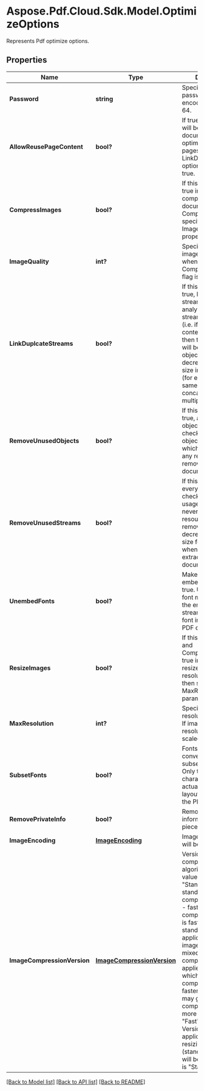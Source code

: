 ﻿# Aspose.Pdf.Cloud.Sdk.Model.OptimizeOptions
Represents Pdf optimize options.

## Properties

Name | Type | Description | Notes
------------ | ------------- | ------------- | -------------
**Password** | **string** | Specifies document password (if any) encoded with base-64. | [optional] 
**AllowReusePageContent** | **bool?** | If true page contents will be reused when document is optimized for equal pages. LinkDuplcateStreams option must be set to true. | [optional] 
**CompressImages** | **bool?** | If this flag is set to true images will be compressed in the document. Compression level is specified with ImageQuality property. | [optional] 
**ImageQuality** | **int?** | Specifies level of image compression when CompressImages flag is used. | [optional] 
**LinkDuplcateStreams** | **bool?** | If this flag is set to true, Resource streams will be analyzed. If duplicate streams are found (i.e. if stream contents is equal), then thees streams will be stored as one object.  This allows to decrease document size in some cases (for example, when same document was concatenated multiple times). | [optional] 
**RemoveUnusedObjects** | **bool?** | If this flag is set to true, all document objects will be checked and unused objects (i.e. objects which does not have any reference) are removed from document. | [optional] 
**RemoveUnusedStreams** | **bool?** | If this flag set to true, every resource is checked on it&#39;s usage. If resource is never used, then resources is removed. This may decrease document size for example when pages were extracted from document.  | [optional] 
**UnembedFonts** | **bool?** | Make fonts not embedded if set to true. Unembedding a font means removing the embedded byte stream data of the font included in a PDF document. | [optional] 
**ResizeImages** | **bool?** | If this flag set to true and CompressImages is true images will be resized if image resolution is greater then specified MaxResolution parameter. | [optional] 
**MaxResolution** | **int?** | Specifies maximum resolution of images. If image has higher resolution it will be scaled. | [optional] 
**SubsetFonts** | **bool?** | Fonts will be converted into subsets if set to true. Only those characters that are actually used in the layout are stored in the PDF.  | [optional] 
**RemovePrivateInfo** | **bool?** | Remove private information (page piece info). | [optional] 
**ImageEncoding** | [**ImageEncoding**](ImageEncoding.md) | Image encode which will be used. | [optional] 
**ImageCompressionVersion** | [**ImageCompressionVersion**](ImageCompressionVersion.md) | Version of compression algorithm. Possible values are: &quot;Standard&quot; - standard compression, &quot;Fast&quot; - fast (improved compression which is faster then standard but may be applicable not for all images), &quot;Mixed&quot; - mixed (standard compression is applied to images which can not be compressed by  faster algorithm, this may give best compression but more slow then &quot;Fast&quot; algorithm. Version &quot;Fast&quot; is not applicable for resizing images (standard method will be used). Default is &quot;Standard&quot;. | [optional] 

[[Back to Model list]](../README.md#documentation-for-models) [[Back to API list]](../README.md#documentation-for-api-endpoints) [[Back to README]](../README.md)

